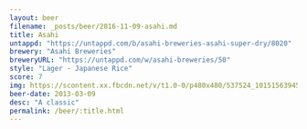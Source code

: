 ```yaml
---
layout: beer
filename: _posts/beer/2016-11-09-asahi.md
title: Asahi
untappd: "https://untappd.com/b/asahi-breweries-asahi-super-dry/8020"
brewery: "Asahi Breweries"
breweryURL: "https://untappd.com/w/asahi-breweries/50"
style: "Lager - Japanese Rice"
score: 7
img: https://scontent.xx.fbcdn.net/v/t1.0-0/p480x480/537524_10151563945728745_1100203805_n.jpg?oh=3323ac59d085a55d0834adcf2388bf7c&oe=590FD5F4
beer-date: 2013-03-09
desc: "A classic"
permalink: /beer/:title.html
---
```

